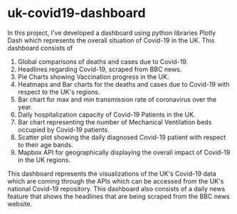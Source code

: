 # uk-covid19-dashboard
In this project, I've developed a dashboard using python libraries Plotly Dash which represents the overall situation of Covid-19 in the UK. This dashboard consists of
1. Global comparisons of deaths and cases due to Covid-19.
2. Headlines regarding Covid-19, scraped from BBC news.
3. Pie Charts showing Vaccination progress in the UK.
4. Heatmaps and Bar charts for the deaths and cases due to Covid-19 with respect to the UK's regions.
5. Bar chart for max and min transmission rate of coronavirus over the year.
6. Daily hospitalization capacity of Covid-19 Patients in the UK.
7. Bar chart representing the number of Mechanical Ventilation beds occupied by Covid-19 patients.
8. Scatter plot showing the daily diagnosed Covid-19 patient with respect to their age bands.
9. Mapbox API for geographically displaying the overall impact of Covid-19 in the UK regions.

This dashboard represents the visualizations of the UK's Covid-19 data which are coming through the APIs which can be accessed from the UK's national Covid-19 repository. This dashboard also consists of a daily news feature that shows the headlines that are being scraped from the BBC news website.
